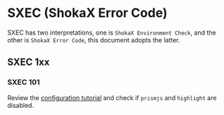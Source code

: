 # SXEC (ShokaX Error Code)

SXEC has two interpretations, one is `ShokaX Environment Check`, and the other is `ShokaX Error Code`, this document adopts the latter.

## SXEC 1xx

### SXEC 101

Review the [configuration tutorial](/guide/index.md#theme-configuration) and check if `prismjs` and `highlight` are disabled.

